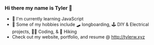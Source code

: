 <!--
**tylerwertman/tylerwertman** is a ✨ _special_ ✨ repository because its `README.md` (this file) appears on your GitHub profile.

Here are some ideas to get you started:

- 🔭 I’m currently working on ...
- 🌱 I’m currently learning ...
- 👯 I’m looking to collaborate on ...
- 🤔 I’m looking for help with ...
- 💬 Ask me about ...
- 📫 How to reach me: ...
- 😄 Pronouns: ...
- ⚡ Fun fact: ...

- 🔭 I’m currently working on my website and coding bootcamp projects
- I enjoy 📺 watching 👨‍🔬Rick & Morty and 🎧 listening to Mac Miller
- ⚡ Fun fact: I rarely drink caffiene and prefer green tea when I do

-->

### Hi there my name is Tyler 👋

- 🧠 I'm currently learning JavaScript
- 🧩 Some of my hobbies include 🛹 longboarding, 🕹 DIY & Electrical projects, 👨‍💻 Coding, & 🌲 Hiking
- Check out my website, portfolio, and resume @ http://tylerw.xyz
